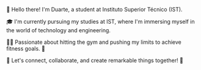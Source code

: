 👋 Hello there! I'm Duarte, a student at Instituto Superior Técnico (IST).

🎓 I'm currently pursuing my studies at IST, where I'm immersing myself in the world of technology and engineering.

🏋️‍♂️ Passionate about hitting the gym and pushing my limits to achieve fitness goals. 💪

🌟 Let's connect, collaborate, and create remarkable things together! 🤝

